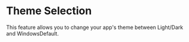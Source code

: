 # Theme Selection

This feature allows you to change your app's theme between Light/Dark and WindowsDefault.
